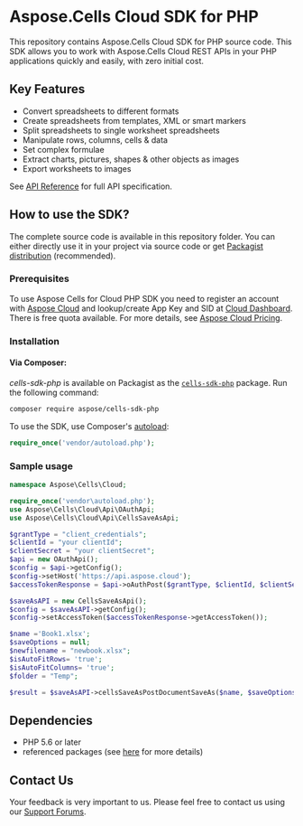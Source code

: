 # Aspose.Cells Cloud SDK for PHP
This repository contains Aspose.Cells Cloud SDK for PHP source code. This SDK allows you to work with Aspose.Cells Cloud REST APIs in your PHP applications quickly and easily, with zero initial cost.

## Key Features
* Convert spreadsheets to different formats
* Create spreadsheets from templates, XML or smart markers
* Split spreadsheets to single worksheet spreadsheets
* Manipulate rows, columns, cells & data
* Set complex formulae
* Extract charts, pictures, shapes & other objects as images
* Export worksheets to images

See [API Reference](https://apireference.aspose.cloud/cells/) for full API specification.

## How to use the SDK?
The complete source code is available in this repository folder. You can either directly use it in your project via source code or get [Packagist distribution](https://packagist.org/packages/aspose/cells-sdk-php) (recommended).

### Prerequisites

To use Aspose Cells for Cloud PHP SDK you need to register an account with [Aspose Cloud](https://www.aspose.cloud/) and lookup/create App Key and SID at [Cloud Dashboard](https://dashboard.aspose.cloud/#/apps). There is free quota available. For more details, see [Aspose Cloud Pricing](https://purchase.aspose.cloud/pricing).

### Installation

#### Via Composer:
*cells-sdk-php* is available on Packagist as the
[`cells-sdk-php`](https://packagist.org/packages/aspose/cells-sdk-php) package. Run the following command:
```bash
composer require aspose/cells-sdk-php
```

To use the SDK, use Composer's [autoload](https://getcomposer.org/doc/00-intro.md#autoloading):

```php
require_once('vendor/autoload.php');
```

### Sample usage

```php
namespace Aspose\Cells\Cloud;

require_once('vendor\autoload.php');
use Aspose\Cells\Cloud\Api\OAuthApi;
use Aspose\Cells\Cloud\Api\CellsSaveAsApi;

$grantType = "client_credentials";
$clientId = "your clientId";
$clientSecret = "your clientSecret";
$api = new OAuthApi();
$config = $api->getConfig();
$config->setHost('https://api.aspose.cloud');
$accessTokenResponse = $api->oAuthPost($grantType, $clientId, $clientSecret);

$saveAsAPI = new CellsSaveAsApi();
$config = $saveAsAPI->getConfig();
$config->setAccessToken($accessTokenResponse->getAccessToken());

$name ='Book1.xlsx';
$saveOptions = null;
$newfilename = "newbook.xlsx";
$isAutoFitRows= 'true';
$isAutoFitColumns= 'true';
$folder = "Temp";

$result = $saveAsAPI->cellsSaveAsPostDocumentSaveAs($name, $saveOptions, $newfilename,$isAutoFitRows, $isAutoFitColumns, $folder);
```

## Dependencies
- PHP 5.6 or later
- referenced packages (see [here](composer.json) for more details)

## Contact Us
Your feedback is very important to us. Please feel free to contact us using our [Support Forums](https://forum.aspose.cloud/c/cells).


